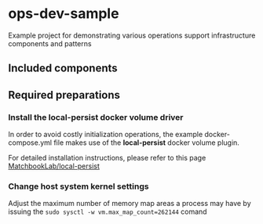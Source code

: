 # ops-dev-sample 
Example project for demonstrating various operations support infrastructure components and patterns

## Included components

## Required preparations

### Install the local-persist docker volume driver
In order to avoid costly initialization operations, the example docker-compose.yml file makes use of the **local-persist** docker volume plugin.

For detailed installation instructions, please refer to this page [MatchbookLab/local-persist](https://github.com/MatchbookLab/local-persist)

### Change host system kernel settings
Adjust the maximum number of memory map areas a process may have by issuing
the `sudo sysctl -w vm.max_map_count=262144` comand
